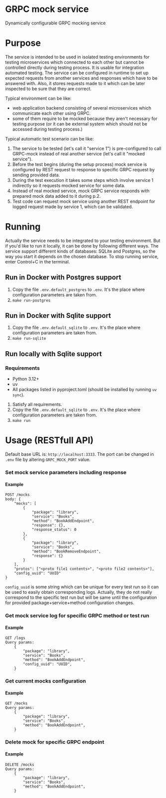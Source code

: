 # GRPC mock service
Dynamically configurable GRPC mocking service

# Purpose
The service is intended to be used in isolated testing environments for testing microservices which connected to each other but cannot be controlled directly during testing process.
It is usable for integration automated testing.
The service can be configured in runtime to set up expected requests from another services and responses which have to be answered with.
Also, it stores requests made to it which can be later inspected to be sure that they are correct. 

Typical environment can be like:
* web application backend consisting of several microservices which communicate each other using GRPC.
* some of them require to be mocked because they aren't necessary for testing purpose (or it can be external system which should not be accessed during testing process.)

Typical automatic test scenario can be like:
1. The service to be tested (let's call it "service 1") is pre-configured to call GRPC-mock instead of real another service (let's call it "mocked service").
2. Before the test begins (during the setup process) mock service is configured by REST request to response to specific GRPC request by sending provided data.
3. During the test execution it takes some steps which involve service 1 indirectly so it requests mocked service for some data.
4. Instead of real mocked service, mock GRPC service responds with prepared mock data added to it during p.2.
5. Test code can request mock service using another REST endpoint for logged request made by service 1, which can be validated.


# Running
Actually the service needs to be integrated to your testing environment. But if you'd like to run it locally, 
it can be done by following different ways. The service support different kinds of databases: SQLite and Postgres, 
so the way you start it depends on the chosen database. To stop running service, enter Control+C in the terminal.

## Run in Docker with Postgres support
1. Copy the file `.env.default_postgres` to `.env`. It's the place where configuration parameters are taken from.
2. `make run-postgres`

## Run in Docker with Sqlite support
1. Copy the file `.env.default_sqlite` to `.env`. It's the place where configuration parameters are taken from.
2. `make run-sqlite`

## Run locally with Sqlite support
### Requirements
* Python 3.12+
* uv
* All packages listed in pyproject.toml (should be installed by running `uv sync`).

1. Satisfy all requirements.
2. Copy the file `.env.default_sqlite` to `.env`. It's the place where configuration parameters are taken from.
3. `make run`


# Usage (RESTfull API)
Default base URL is: `http://localhost:3333`. 
The port can be changed in `.env` file by altering `GRPC_MOCK_PORT` value.

### Set mock service parameters including response
#### Example
```
POST /mocks
body: {
    "mocks": [
        {
            "package": "library",
            "service": "Books",
            "method": "BookAddEndpoint",
            "response": {},
            "response_status": 0
        },
        {
            "package": "library",
            "service": "Books",
            "method": "BookRemoveEndpoint",
            "response": {}
        }
    ],
    "protos": ["<proto file1 contents>", "<proto file2 contents>"],
    "config_uuid": "UUID"
}
```
`config_uuid` is some string which can be unique for every test run so it can be used to easily obtain corresponding logs.
Actually, they do not really correspond to the specific test run but will be same until the configuration for provided 
package+service+method configuration changes. 

### Get mock service log for specific GRPC method or test run
#### Example
```
GET /logs
Query params: 
    {
        "package": "library",
        "service": "Books",
        "method": "BookAddEndpoint",
        "config_uuid": "UUID",
    }
```

### Get current mocks configuration
#### Example
```
GET /mocks
Query params: 
    {
        "package": "library",
        "service": "Books",
        "method": "BookAddEndpoint",
    }
```

### Delete mock for specific GRPC endpoint
#### Example
```
DELETE /mocks
Query params: 
    {
        "package": "library",
        "service": "Books",
        "method": "BookAddEndpoint",
    }
```


